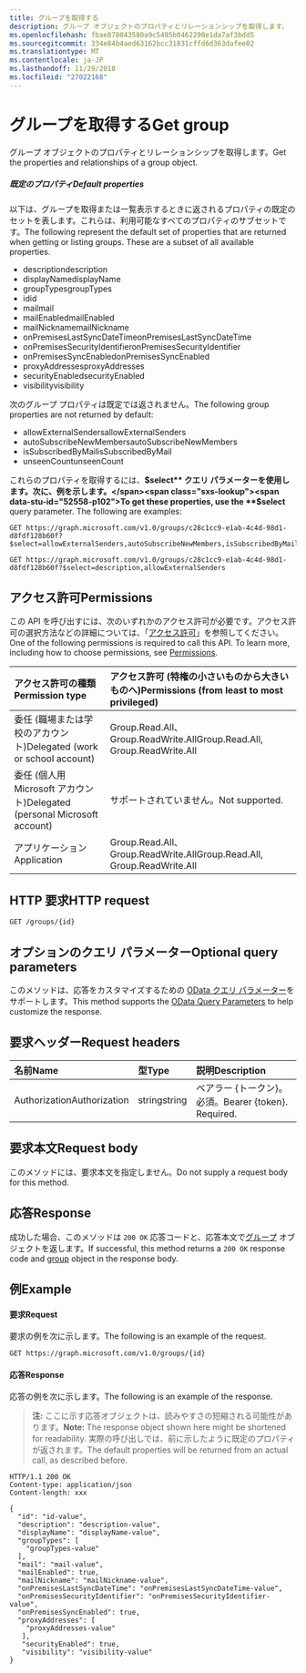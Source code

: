 ```yaml
---
title: グループを取得する
description: グループ オブジェクトのプロパティとリレーションシップを取得します。
ms.openlocfilehash: fbae878043580a9c5495b0462290e1da7af3bdd5
ms.sourcegitcommit: 334e84b4aed63162bcc31831cffd6d363dafee02
ms.translationtype: MT
ms.contentlocale: ja-JP
ms.lasthandoff: 11/29/2018
ms.locfileid: "27022168"
---
```

# <a name="get-group"></a><span data-ttu-id="52558-103">グループを取得する</span><span class="sxs-lookup"><span data-stu-id="52558-103">Get group</span></span>
<span data-ttu-id="52558-104">グループ オブジェクトのプロパティとリレーションシップを取得します。</span><span class="sxs-lookup"><span data-stu-id="52558-104">Get the properties and relationships of a group object.</span></span>

##### <a name="default-properties"></a><span data-ttu-id="52558-105">既定のプロパティ</span><span class="sxs-lookup"><span data-stu-id="52558-105">Default properties</span></span>

<span data-ttu-id="52558-p101">以下は、グループを取得または一覧表示するときに返されるプロパティの既定のセットを表します。これらは、利用可能なすべてのプロパティのサブセットです。</span><span class="sxs-lookup"><span data-stu-id="52558-p101">The following represent the default set of properties that are returned when getting or listing groups. These are a subset of all available properties.</span></span>

* <span data-ttu-id="52558-108">description</span><span class="sxs-lookup"><span data-stu-id="52558-108">description</span></span>
* <span data-ttu-id="52558-109">displayName</span><span class="sxs-lookup"><span data-stu-id="52558-109">displayName</span></span>
* <span data-ttu-id="52558-110">groupTypes</span><span class="sxs-lookup"><span data-stu-id="52558-110">groupTypes</span></span>
* <span data-ttu-id="52558-111">id</span><span class="sxs-lookup"><span data-stu-id="52558-111">id</span></span>
* <span data-ttu-id="52558-112">mail</span><span class="sxs-lookup"><span data-stu-id="52558-112">mail</span></span>
* <span data-ttu-id="52558-113">mailEnabled</span><span class="sxs-lookup"><span data-stu-id="52558-113">mailEnabled</span></span>
* <span data-ttu-id="52558-114">mailNickname</span><span class="sxs-lookup"><span data-stu-id="52558-114">mailNickname</span></span>
* <span data-ttu-id="52558-115">onPremisesLastSyncDateTime</span><span class="sxs-lookup"><span data-stu-id="52558-115">onPremisesLastSyncDateTime</span></span>
* <span data-ttu-id="52558-116">onPremisesSecurityIdentifier</span><span class="sxs-lookup"><span data-stu-id="52558-116">onPremisesSecurityIdentifier</span></span>
* <span data-ttu-id="52558-117">onPremisesSyncEnabled</span><span class="sxs-lookup"><span data-stu-id="52558-117">onPremisesSyncEnabled</span></span>
* <span data-ttu-id="52558-118">proxyAddresses</span><span class="sxs-lookup"><span data-stu-id="52558-118">proxyAddresses</span></span>
* <span data-ttu-id="52558-119">securityEnabled</span><span class="sxs-lookup"><span data-stu-id="52558-119">securityEnabled</span></span>
* <span data-ttu-id="52558-120">visibility</span><span class="sxs-lookup"><span data-stu-id="52558-120">visibility</span></span>

<span data-ttu-id="52558-121">次のグループ プロパティは既定では返されません。</span><span class="sxs-lookup"><span data-stu-id="52558-121">The following group properties are not returned by default:</span></span>

* <span data-ttu-id="52558-122">allowExternalSenders</span><span class="sxs-lookup"><span data-stu-id="52558-122">allowExternalSenders</span></span>
* <span data-ttu-id="52558-123">autoSubscribeNewMembers</span><span class="sxs-lookup"><span data-stu-id="52558-123">autoSubscribeNewMembers</span></span>
* <span data-ttu-id="52558-124">isSubscribedByMail</span><span class="sxs-lookup"><span data-stu-id="52558-124">isSubscribedByMail</span></span>
* <span data-ttu-id="52558-125">unseenCount</span><span class="sxs-lookup"><span data-stu-id="52558-125">unseenCount</span></span>

<span data-ttu-id="52558-p102">これらのプロパティを取得するには、**$select** クエリ パラメーターを使用します。次に、例を示します。</span><span class="sxs-lookup"><span data-stu-id="52558-p102">To get these properties, use the **$select** query parameter. The following are examples:</span></span> 

<!-- { "blockType": "ignored" } -->
```http
GET https://graph.microsoft.com/v1.0/groups/c28c1cc9-e1ab-4c4d-98d1-d8fdf128b60f?$select=allowExternalSenders,autoSubscribeNewMembers,isSubscribedByMail,unseenCount

GET https://graph.microsoft.com/v1.0/groups/c28c1cc9-e1ab-4c4d-98d1-d8fdf128b60f?$select=description,allowExternalSenders
```


## <a name="permissions"></a><span data-ttu-id="52558-128">アクセス許可</span><span class="sxs-lookup"><span data-stu-id="52558-128">Permissions</span></span>
<span data-ttu-id="52558-p103">この API を呼び出すには、次のいずれかのアクセス許可が必要です。アクセス許可の選択方法などの詳細については、「[アクセス許可](/graph/permissions-reference)」を参照してください。</span><span class="sxs-lookup"><span data-stu-id="52558-p103">One of the following permissions is required to call this API. To learn more, including how to choose permissions, see [Permissions](/graph/permissions-reference).</span></span>

|<span data-ttu-id="52558-131">アクセス許可の種類</span><span class="sxs-lookup"><span data-stu-id="52558-131">Permission type</span></span>      | <span data-ttu-id="52558-132">アクセス許可 (特権の小さいものから大きいものへ)</span><span class="sxs-lookup"><span data-stu-id="52558-132">Permissions (from least to most privileged)</span></span>              |
|:--------------------|:---------------------------------------------------------|
|<span data-ttu-id="52558-133">委任 (職場または学校のアカウント)</span><span class="sxs-lookup"><span data-stu-id="52558-133">Delegated (work or school account)</span></span> | <span data-ttu-id="52558-134">Group.Read.All、Group.ReadWrite.All</span><span class="sxs-lookup"><span data-stu-id="52558-134">Group.Read.All, Group.ReadWrite.All</span></span>    |
|<span data-ttu-id="52558-135">委任 (個人用 Microsoft アカウント)</span><span class="sxs-lookup"><span data-stu-id="52558-135">Delegated (personal Microsoft account)</span></span> | <span data-ttu-id="52558-136">サポートされていません。</span><span class="sxs-lookup"><span data-stu-id="52558-136">Not supported.</span></span>    |
|<span data-ttu-id="52558-137">アプリケーション</span><span class="sxs-lookup"><span data-stu-id="52558-137">Application</span></span> | <span data-ttu-id="52558-138">Group.Read.All、Group.ReadWrite.All</span><span class="sxs-lookup"><span data-stu-id="52558-138">Group.Read.All, Group.ReadWrite.All</span></span> |

## <a name="http-request"></a><span data-ttu-id="52558-139">HTTP 要求</span><span class="sxs-lookup"><span data-stu-id="52558-139">HTTP request</span></span>
<!-- { "blockType": "ignored" } -->
```http
GET /groups/{id}
```

## <a name="optional-query-parameters"></a><span data-ttu-id="52558-140">オプションのクエリ パラメーター</span><span class="sxs-lookup"><span data-stu-id="52558-140">Optional query parameters</span></span>
<span data-ttu-id="52558-141">このメソッドは、応答をカスタマイズするための [OData クエリ パラメーター](/graph/query-parameters)をサポートします。</span><span class="sxs-lookup"><span data-stu-id="52558-141">This method supports the [OData Query Parameters](/graph/query-parameters) to help customize the response.</span></span>

## <a name="request-headers"></a><span data-ttu-id="52558-142">要求ヘッダー</span><span class="sxs-lookup"><span data-stu-id="52558-142">Request headers</span></span>
| <span data-ttu-id="52558-143">名前</span><span class="sxs-lookup"><span data-stu-id="52558-143">Name</span></span>       | <span data-ttu-id="52558-144">型</span><span class="sxs-lookup"><span data-stu-id="52558-144">Type</span></span> | <span data-ttu-id="52558-145">説明</span><span class="sxs-lookup"><span data-stu-id="52558-145">Description</span></span>|
|:-----------|:------|:----------|
| <span data-ttu-id="52558-146">Authorization</span><span class="sxs-lookup"><span data-stu-id="52558-146">Authorization</span></span>  | <span data-ttu-id="52558-147">string</span><span class="sxs-lookup"><span data-stu-id="52558-147">string</span></span>  | <span data-ttu-id="52558-p104">ベアラー {トークン}。必須。</span><span class="sxs-lookup"><span data-stu-id="52558-p104">Bearer {token}. Required.</span></span> |

## <a name="request-body"></a><span data-ttu-id="52558-150">要求本文</span><span class="sxs-lookup"><span data-stu-id="52558-150">Request body</span></span>
<span data-ttu-id="52558-151">このメソッドには、要求本文を指定しません。</span><span class="sxs-lookup"><span data-stu-id="52558-151">Do not supply a request body for this method.</span></span>

## <a name="response"></a><span data-ttu-id="52558-152">応答</span><span class="sxs-lookup"><span data-stu-id="52558-152">Response</span></span>
<span data-ttu-id="52558-153">成功した場合、このメソッドは `200 OK` 応答コードと、応答本文で[グループ](../resources/group.md) オブジェクトを返します。</span><span class="sxs-lookup"><span data-stu-id="52558-153">If successful, this method returns a `200 OK` response code and [group](../resources/group.md) object in the response body.</span></span>

## <a name="example"></a><span data-ttu-id="52558-154">例</span><span class="sxs-lookup"><span data-stu-id="52558-154">Example</span></span>
#### <a name="request"></a><span data-ttu-id="52558-155">要求</span><span class="sxs-lookup"><span data-stu-id="52558-155">Request</span></span>
<span data-ttu-id="52558-156">要求の例を次に示します。</span><span class="sxs-lookup"><span data-stu-id="52558-156">The following is an example of the request.</span></span>
<!-- {
  "blockType": "request",
  "name": "get_group"
}-->
```http
GET https://graph.microsoft.com/v1.0/groups/{id}
```

#### <a name="response"></a><span data-ttu-id="52558-157">応答</span><span class="sxs-lookup"><span data-stu-id="52558-157">Response</span></span>
<span data-ttu-id="52558-158">応答の例を次に示します。</span><span class="sxs-lookup"><span data-stu-id="52558-158">The following is an example of the response.</span></span>

><span data-ttu-id="52558-159">**注:** ここに示す応答オブジェクトは、読みやすさの短縮される可能性があります。</span><span class="sxs-lookup"><span data-stu-id="52558-159">**Note:** The response object shown here might be shortened for readability.</span></span> <span data-ttu-id="52558-160">実際の呼び出しでは、前に示したように既定のプロパティが返されます。</span><span class="sxs-lookup"><span data-stu-id="52558-160">The default properties will be returned from an actual call, as described before.</span></span>
<!-- {
  "blockType": "response",
  "truncated": true,
  "@odata.type": "microsoft.graph.group"
} -->
```http
HTTP/1.1 200 OK
Content-type: application/json
Content-length: xxx

{
  "id": "id-value",
  "description": "description-value",
  "displayName": "displayName-value",
  "groupTypes": [
    "groupTypes-value"
  ],
  "mail": "mail-value",
  "mailEnabled": true,
  "mailNickname": "mailNickname-value",
  "onPremisesLastSyncDateTime": "onPremisesLastSyncDateTime-value",
  "onPremisesSecurityIdentifier": "onPremisesSecurityIdentifier-value",
  "onPremisesSyncEnabled": true,
  "proxyAddresses": [
    "proxyAddresses-value"
   ],
   "securityEnabled": true,
   "visibility": "visibility-value"
}
```

<!-- uuid: 8fcb5dbc-d5aa-4681-8e31-b001d5168d79
2015-10-25 14:57:30 UTC -->
<!-- {
  "type": "#page.annotation",
  "description": "Get group",
  "keywords": "",
  "section": "documentation",
  "tocPath": ""
}-->
